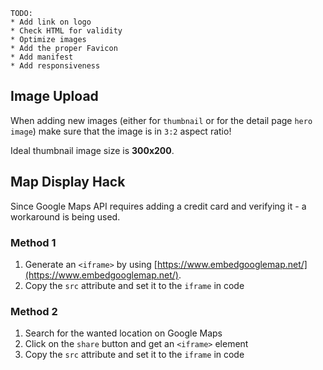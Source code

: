 ```
TODO:
* Add link on logo
* Check HTML for validity
* Optimize images
* Add the proper Favicon
* Add manifest
* Add responsiveness
```

## Image Upload

When adding new images (either for `thumbnail` or for the detail page `hero image`)
make sure that the image is in `3:2` aspect ratio!

Ideal thumbnail image size is **300x200**.

## Map Display Hack

Since Google Maps API requires adding a credit card and verifying it - a
workaround is being used.

### Method 1
1. Generate an `<iframe>` by using [https://www.embedgooglemap.net/](https://www.embedgooglemap.net/).
2. Copy the `src` attribute and set it to the `iframe` in code

### Method 2
1. Search for the wanted location on Google Maps
2. Click on the `share` button and get an `<iframe>` element
3. Copy the `src` attribute and set it to the `iframe` in code
